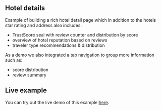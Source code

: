 Hotel details
-------------

Example of building a rich hotel detail page which in addition to the hotels star rating and address also includes:
- TrustScore seal with review counter and distribution by score
- overview of hotel reputation based on reviews
- traveler type recommendations & distribution


As a demo we also integrated a tab navigation to group more information such as:
- score distribution
- review summary


Live example
------------

You can try out the live demo of this example [here](http://trustyou.github.io/example-hotel-details/).
